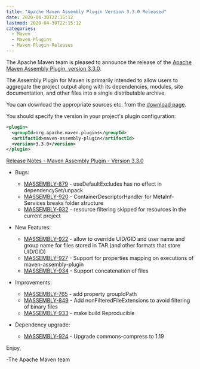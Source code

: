 ```yaml
---
title: "Apache Maven Assembly Plugin Version 3.3.0 Released"
date: 2020-04-30T22:15:12
lastmod: 2020-04-30T22:15:12
categories:
  - Maven
  - Maven-Plugins
  - Maven-Plugin-Releases
---
```

The Apache Maven team is pleased to announce the release of the [Apache
Maven Assembly Plugin, version 3.3.0](https://maven.apache.org/plugins/maven-assembly-plugin/).

The Assembly Plugin for Maven is primarily intended to allow users to aggregate
the project output along with its dependencies, modules, site documentation,
and other files into a single distributable archive.

You can download the appropriate sources etc. from the [download page](https://maven.apache.org/plugins/maven-assembly-plugin/download.cgi).

You should specify the version in your project's plugin configuration:

```xml
<plugin>
  <groupId>org.apache.maven.plugins</groupId>
  <artifactId>maven-assembly-plugin</artifactId>
  <version>3.3.0</version>
</plugin>
```

<!-- more -->

[Release Notes - Maven Assembly Plugin - Version 3.3.0](https://issues.apache.org/jira/secure/ReleaseNote.jspa?projectId=12317220&version=12344774)

* Bugs:

  * [MASSEMBLY-879](https://issues.apache.org/jira/browse/MASSEMBLY-879) - useDefaultExcludes has no effect in dependencySet/unpack
  * [MASSEMBLY-920](https://issues.apache.org/jira/browse/MASSEMBLY-920) - ContainerDescriptorHandler for MetaInf-Services breaks folder structure
  * [MASSEMBLY-932](https://issues.apache.org/jira/browse/MASSEMBLY-932) - resource filtering skipped for resources in the current project

* New Features:

  * [MASSEMBLY-922](https://issues.apache.org/jira/browse/MASSEMBLY-922) - allow to override UID/GID and user name and group name for files stored in TAR (and other formats that store UID/GID)
  * [MASSEMBLY-927](https://issues.apache.org/jira/browse/MASSEMBLY-927) - Support for properties mapping on executions of maven-assembly-plugin
  * [MASSEMBLY-934](https://issues.apache.org/jira/browse/MASSEMBLY-934) - Support concatenation of files

* Improvements:

  * [MASSEMBLY-765](https://issues.apache.org/jira/browse/MASSEMBLY-765) - add property groupIdPath
  * [MASSEMBLY-849](https://issues.apache.org/jira/browse/MASSEMBLY-849) - Add nonFilteredFileExtensions to avoid filtering of binary files
  * [MASSEMBLY-933](https://issues.apache.org/jira/browse/MASSEMBLY-933) - make build Reproducible

* Dependency upgrade:

  * [MASSEMBLY-924](https://issues.apache.org/jira/browse/MASSEMBLY-924) - Upgrade commons-compress to 1.19

Enjoy,

-The Apache Maven team
